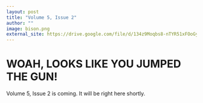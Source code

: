 ```yaml
---
layout: post
title: "Volume 5, Issue 2"
author: ""
image: bison.png
external_site: https://drive.google.com/file/d/134z9Moqbs8-nTYR51xFOoGys9-zapBXk/view?usp=sharing
---
```


# WOAH, LOOKS LIKE YOU JUMPED THE GUN!

Volume 5, Issue 2 is coming. It will be right here shortly.
